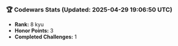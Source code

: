 ### 🏆 Codewars Stats (Updated: 2025-04-29 19:06:50 UTC)

- **Rank:** 8 kyu
- **Honor Points:** 3
- **Completed Challenges:** 1
